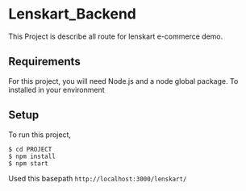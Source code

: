 # Lenskart_Backend

This Project is describe all route for lenskart e-commerce demo.

## Requirements
For this project, you will need Node.js and a node global package. To installed in your environment

## Setup
To run this project,

```
$ cd PROJECT
$ npm install
$ npm start
```

Used this basepath `http://localhost:3000/lenskart/`